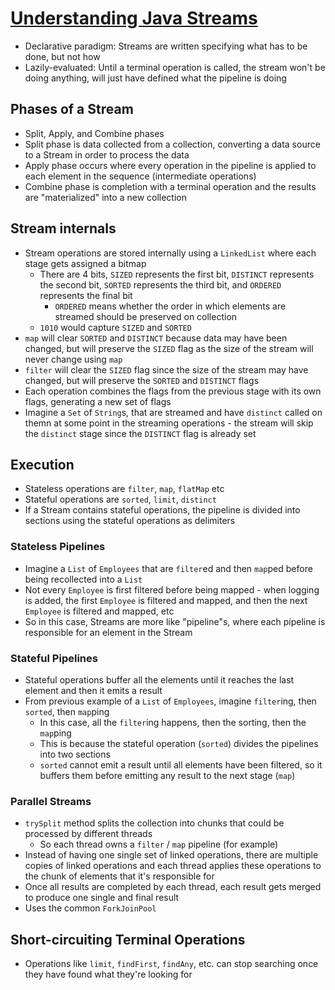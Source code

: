 # [Understanding Java Streams](https://medium.com/swlh/understanding-java-streams-e0f2df12441f)

* Declarative paradigm: Streams are written specifying what has to be done, but not how
* Lazily-evaluated: Until a terminal operation is called, the stream won't be doing anything, will just have defined what the pipeline is doing

## Phases of a Stream

* Split, Apply, and Combine phases
* Split phase is data collected from a collection, converting a data source to a Stream in order to process the data
* Apply phase occurs where every operation in the pipeline is applied to each element in the sequence (intermediate operations)
* Combine phase is completion with a terminal operation and the results are "materialized" into a new collection

## Stream internals

* Stream operations are stored internally using a `LinkedList` where each stage gets assigned a bitmap
  * There are 4 bits, `SIZED` represents the first bit, `DISTINCT` represents the second bit, `SORTED` represents the third bit, and `ORDERED` represents the final bit
    * `ORDERED` means whether the order in which elements are streamed should be preserved on collection
  * `1010` would capture `SIZED` and `SORTED`
* `map` will clear `SORTED` and `DISTINCT` because data may have been changed, but will preserve the `SIZED` flag as the size of the stream will never change using `map`
* `filter` will clear the `SIZED` flag since the size of the stream may have changed, but will preserve the `SORTED` and `DISTINCT` flags
* Each operation combines the flags from the previous stage with its own flags, generating a new set of flags
* Imagine a `Set` of `String`s, that are streamed and have `distinct` called on themn at some point in the streaming operations - the stream will skip the `distinct` stage since the `DISTINCT` flag is already set

## Execution

* Stateless operations are `filter`, `map`, `flatMap` etc
* Stateful operations are `sorted`, `limit`, `distinct`
* If a Stream contains stateful operations, the pipeline is divided into sections using the stateful operations as delimiters

### Stateless Pipelines

* Imagine a `List` of `Employees` that are `filter`ed and then `map`ped before being recollected into a `List`
* Not every `Employee` is first filtered before being mapped - when logging is added, the first `Employee` is filtered and mapped, and then the next `Employee` is filtered and mapped, etc
* So in this case, Streams are more like "pipeline"s, where each pipeline is responsible for an element in the Stream

### Stateful Pipelines

* Stateful operations buffer all the elements until it reaches the last element and then it emits a result
* From previous example of a `List` of `Employees`, imagine `filter`ing, then `sorted`, then `map`ping
  * In this case, all the `filter`ing happens, then the sorting, then the `map`ping
  * This is because the stateful operation (`sorted`) divides the pipelines into two sections
  * `sorted` cannot emit a result until all elements have been filtered, so it buffers them before emitting any result to the next stage (`map`)

### Parallel Streams

* `trySplit` method splits the collection into chunks that could be processed by different threads
  * So each thread owns a `filter` / `map`  pipeline (for example)
* Instead of having one single set of linked operations, there are multiple copies of linked operations and each thread applies these operations to the chunk of elements that it's responsible for
* Once all results are completed by each thread, each result gets merged to produce one single and final result
* Uses the common `ForkJoinPool`

## Short-circuiting Terminal Operations

* Operations like `limit`, `findFirst`, `findAny`, etc. can stop searching once they have found what they're looking for
